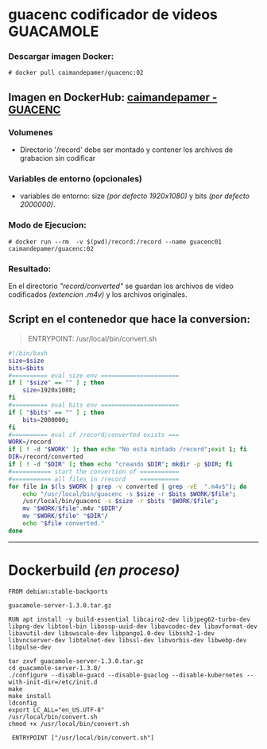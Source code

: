 
# guacenc  codificador  de videos  GUACAMOLE

### Descargar imagen Docker: 
`# docker pull caimandepamer/guacenc:02`

## Imagen en DockerHub: [caimandepamer - GUACENC](https://hub.docker.com/repository/docker/caimandepamer/guacenc)


### Volumenes 
* Directorio '/record' debe ser montado y contener los archivos de grabacion sin codificar

### Variables de entorno (opcionales)
* variables de entorno: size _(por defecto 1920x1080)_  y  bits _(por defecto 2000000)_.

### Modo de Ejecucion:
` # docker run --rm  -v $(pwd)/record:/record --name guacenc01  caimandepamer/guacenc:02 `

### Resultado:

En el directorio _"record/converted"_ se guardan los archivos de video codificados _(extencion .m4v)_ y los archivos originales.


## Script en el contenedor que hace la conversion:

> ENTRYPOINT: /usr/local/bin/convert.sh

```Bash
#!/bin/bash
size=$size
bits=$bits
#========== eval size env ======================
if [ "$size" == "" ] ; then 
	size=1920x1080;
fi
#========== eval bits env ======================
if [ "$bits" == "" ] ; then 
	bits=2000000;
fi
#========== eval if /record/converted exists ===
WORK=/record
if [ ! -d "$WORK" ]; then echo "No esta mintado /record";exit 1; fi
DIR=/record/converted
if [ ! -d "$DIR" ]; then echo "creando $DIR"; mkdir -p $DIR; fi
#=========== start the convertion of ===========
#=========== all files in /record    ===========
for file in $(ls $WORK | grep -v converted | grep -vE  ".m4v$"); do
	echo "/usr/local/bin/guacenc -s $size -r $bits $WORK/$file";
	/usr/local/bin/guacenc -s $size -r $bits "$WORK/$file";
	mv "$WORK/$file".m4v "$DIR"/
	mv "$WORK/$file" "$DIR"/
	echo "$file converted."
done
```

***

# Dockerbuild  _(en proceso)_

```Bach
FROM debian:stable-backports

guacamole-server-1.3.0.tar.gz

RUN apt install -y build-essential libcairo2-dev libjpeg62-turbo-dev libpng-dev libtool-bin libossp-uuid-dev libavcodec-dev libavformat-dev libavutil-dev libswscale-dev libpango1.0-dev libssh2-1-dev libvncserver-dev libtelnet-dev libssl-dev libvorbis-dev libwebp-dev libpulse-dev

tar zxvf guacamole-server-1.3.0.tar.gz
cd guacamole-server-1.3.0/
./configure --disable-guacd --disable-guaclog --disable-kubernetes --with-init-dir=/etc/init.d
make
make install
ldconfig
export LC_ALL="en_US.UTF-8"
/usr/local/bin/convert.sh
chmod +x /usr/local/bin/convert.sh

 ENTRYPOINT ["/usr/local/bin/convert.sh"]
```
